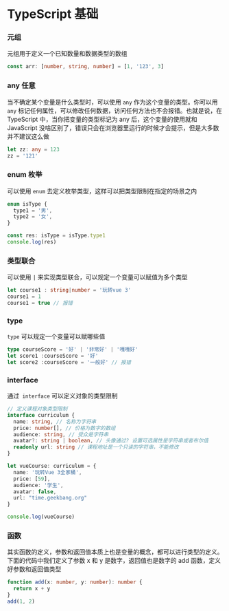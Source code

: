 # TypeScript 基础

### 元组

元组用于定义一个已知数量和数据类型的数组

```ts
const arr: [number, string, number] = [1, '123', 3]
```

### any 任意

当不确定某个变量是什么类型时，可以使用 `any` 作为这个变量的类型。你可以用 `any` 标记任何属性，可以修改任何数据，访问任何方法也不会报错。也就是说，在 TypeScript 中，当你把变量的类型标记为 any 后，这个变量的使用就和 JavaScript 没啥区别了，错误只会在浏览器里运行的时候才会提示，但是大多数并不建议这么做

```ts
let zz: any = 123
zz = '121'
```

### enum 枚举

可以使用 `enum` 去定义枚举类型，这样可以把类型限制在指定的场景之内

```ts
enum isType {
  type1 = '男',
  type2 = '女',
}

const res: isType = isType.type1
console.log(res)
```

### 类型联合

可以使用 `|` 来实现类型联合，可以规定一个变量可以赋值为多个类型

```ts
let course1 : string|number = '玩转vue 3'
course1 = 1
course1 = true // 报错
```

### type

`type` 可以规定一个变量可以赋哪些值

```ts
type courseScore = '好' | '非常好' | '嘎嘎好'
let score1 :courseScore = '好'
let score2 :courseScore = '一般好' // 报错
```

### interface

通过` interface` 可以定义对象的类型限制

```ts
// 定义课程对象类型限制
interface curriculum {
  name: string, // 名称为字符串
  price: number[], // 价格为数字的数组
  audience: string, // 受众是字符串
  avatar?: string | boolean, // 头像通过? 设置可选属性是字符串或者布尔值
  readonly url: string // 课程地址是一个只读的字符串，不能修改
}

let vueCourse: curriculum = {
  name: '玩转Vue 3全家桶',
  price: [59],
  audience: '学生',
  avatar: false,
  url: "time.geekbang.org"
}

console.log(vueCourse)
```

### 函数

其实函数的定义，参数和返回值本质上也是变量的概念，都可以进行类型的定义。下面的代码中我们定义了参数 x 和 y 是数字，返回值也是数字的 add 函数，定义好参数和返回值类型

```ts
function add(x: number, y: number): number {
  return x + y
}
add(1, 2)
```





